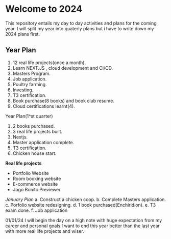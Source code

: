 # Welcome to 2024
This repository entails my day to day activities and plans for the coming year. I will split my year into quaterly plans but i have to write down my 2024 plans first.

## Year Plan
1. 12 real life projects(once a month).
2. Learn NEXT.JS , cloud development and CI/CD.
3. Masters Program.
4. Job application.
5. Poultry farming.
6. Investing.
7. T3 certification.
8. Book purchase(8 books) and book club resume.
9. Cloud certifications learnt(4).

Year Plan(1^st quarter)
1. 2 books purchased.
2. 3 real life projects built.
3. Nextjs.
4. Master application complete.
5. T3 certification.
6. Chicken house start.

**Real life projects**
- Portfolio Website
- Room booking website
- E-commerce website
- Jogo Bonito Previewer


*January Plan*
a. Construct a chicken coop.
b. Complete Masters application.
c. Porfolio website redesigning.
d. 1 book purchased(Enchiridion).
e. T3 exam done.
f. Job application

01/01/24
I will begin the day on a high note with huge expectation from my career and personal goals.I want to end this year better than the last year with more real life projects and wiser.
